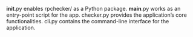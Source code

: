 
__init__.py enables rpchecker/ as a Python package.
__main__.py works as an entry-point script for the app.
checker.py provides the application’s core functionalities.
cli.py contains the command-line interface for the application.